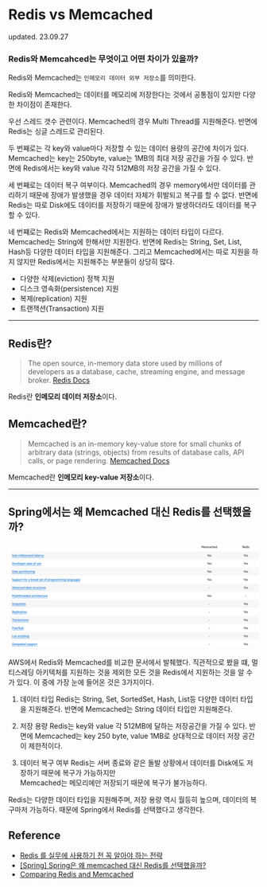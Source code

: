 # Redis vs Memcached 

updated. 23.09.27

### Redis와 Memcahced는 무엇이고 어떤 차이가 있을까?

Redis와 Memcached는 `인메모리 데이터 외부 저장소`를 의미한다.

Redis와 Memcached는 데이터를 메모리에 저장한다는 것에서 공통점이 있지만 다양한 차이점이 존재한다.

우선 스레드 갯수 관련이다. Memcached의 경우 Multi Thread를 지원해준다. 반면에 Redis는 싱글 스레드로 관리된다.

두 번째로는 각 key와 value마다 저장할 수 있는 데이터 용량의 공간에 차이가 있다. Memcached는 key는 250byte, value는 1MB의 최대 저장 공간을 가질 수 있다. 반면에 
Redis에서는 key와 value 각각 512MB의 저장 공간을 가질 수 있다.

세 번째로는 데이터 복구 여부이다. Memcached의 경우 memory에서만 데이터를 관리하기 때문에 장애가 발생했을 경우 데이터 자체가 휘발되고 복구를 할 수 없다.
반면에 Redis는 따로 Disk에도 데이터를 저장하기 때문에 장애가 발생하더라도 데이터를 복구할 수 있다.

네 번쨰로는 Redis와 Memcached에서는 지원하는 데이터 타입이 다르다. Memcached는 String에 한해서만 지원한다. 반면에 Redis는 String, Set, List, Hash등 다양한 데이터 타입을 지원해준다.
그리고 Memcached에서는 따로 지원을 하지 않지만 Redis에서는 지원해주는 부분들이 상당히 많다.
* 다양한 삭제(eviction) 정책 지원 
* 디스크 영속화(persistence) 지원
* 복제(replication) 지원
* 트랜잭션(Transaction) 지원

---
## Redis란?
> The open source, in-memory data store used by millions of developers as a database, cache, streaming engine, and message broker.
> [Redis Docs](https://redis.io/)

Redis란 **인메모리 데이터 저장소**이다. 

## Memcached란?

> Memcached is an in-memory key-value store for small chunks of arbitrary data (strings, objects) from results of database calls, API calls, or page rendering.
> [Memcached Docs](https://memcached.org/)

Memcached란 **인메모리 key-value 저장소**이다.

---


## Spring에서는 왜 Memcached 대신 Redis를 선택했을까?

![redis_and_memchaced_comparison.png](images/redis_and_memcached/redis_and_memchaced_comparison.png)

AWS에서 Redis와 Memcached를 비교한 문서에서 발췌했다. 
직관적으로 봤을 떄, 멀티스레딩 아키텍처를 지원하는 것을 제외한 모든 것을 Redis에서 지원하는 것을 알 수가 있다.
이 중에 가장 눈에 들어온 것은 3가지이다.

1. 데이터 타입
Redis는 String, Set, SortedSet, Hash, List등 다양한 데이터 타입을 지원해준다.
반면에 Memcached는 String 데이터 타입만 지원해준다.

2. 저장 용량
Redis는 key와 value 각 512MB에 달하는 저장공간을 가질 수 있다.
반면에 Memcached는 key 250 byte, value 1MB로 상대적으로 데이터 저장 공간이 제한적이다.

3. 데이터 복구 여부
Redis는 서버 종료와 같은 돌발 상황에서 데이터를 Disk에도 저장하기 때문에 복구가 가능하지만 <br>
Memcached는 메모리에만 저장되기 때문에 복구가 불가능하다.


Redis는 다양한 데이터 타입을 지원해주며, 저장 용량 역시 월등히 높으며, 데이터의 복구마저 가능하다.
때문에 Spring에서 Redis를 선택했다고 생각한다.


## Reference

* [Redis 를 실무에 사용하기 전 꼭 알아야 하는 전략](https://velog.io/@youngerjesus/Redis-%EB%A5%BC-%EC%8B%A4%EB%AC%B4%EC%97%90-%EC%82%AC%EC%9A%A9%ED%95%98%EA%B8%B0-%EC%A0%84-%EA%BC%AD-%EC%95%8C%EC%95%84%EC%95%BC-%ED%95%98%EB%8A%94-%EC%A0%84%EB%9E%B5)
* [[Spring] Spring은 왜 memcached 대신 Redis를 선택했을까?](https://deveric.tistory.com/65)
* [Comparing Redis and Memcached](https://aws.amazon.com/ko/elasticache/redis-vs-memcached/)